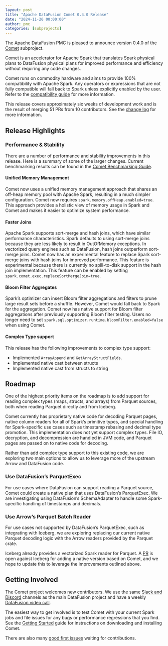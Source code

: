 ```yaml
---
layout: post
title: "Apache DataFusion Comet 0.4.0 Release"
date: "2024-11-20 00:00:00"
author: pmc
categories: [subprojects]
---
```


<!--
{% comment %}
Licensed to the Apache Software Foundation (ASF) under one or more
contributor license agreements.  See the NOTICE file distributed with
this work for additional information regarding copyright ownership.
The ASF licenses this file to you under the Apache License, Version 2.0
(the "License"); you may not use this file except in compliance with
the License.  You may obtain a copy of the License at

http://www.apache.org/licenses/LICENSE-2.0

Unless required by applicable law or agreed to in writing, software
distributed under the License is distributed on an "AS IS" BASIS,
WITHOUT WARRANTIES OR CONDITIONS OF ANY KIND, either express or implied.
See the License for the specific language governing permissions and
limitations under the License.
{% endcomment %}
-->

The Apache DataFusion PMC is pleased to announce version 0.4.0 of the [Comet](https://datafusion.apache.org/comet/) subproject.

Comet is an accelerator for Apache Spark that translates Spark physical plans to DataFusion physical plans for
improved performance and efficiency without requiring any code changes.

Comet runs on commodity hardware and aims to provide 100% compatibility with Apache Spark. Any operators or
expressions that are not fully compatible will fall back to Spark unless explicitly enabled by the user. Refer
to the [compatibility guide] for more information.

[compatibility guide]: https://datafusion.apache.org/comet/user-guide/compatibility.html

This release covers approximately six weeks of development work and is the result of merging 51 PRs from 10
contributors. See the [change log] for more information.

[change log]: https://github.com/apache/datafusion-comet/blob/main/dev/changelog/0.4.0.md

## Release Highlights

### Performance & Stability

There are a number of performance and stability improvements in this release. Here is a summary of some of the
larger changes. Current benchmarking results can be found in the [Comet Benchmarking Guide].

[Comet Benchmarking Guide]: https://datafusion.apache.org/comet/contributor-guide/benchmarking.html

#### Unified Memory Management

Comet now uses a unified memory management approach that shares an off-heap memory pool with Apache Spark, resulting
in a much simpler configuration. Comet now requires `spark.memory.offHeap.enabled=true`. This approach provides a
holistic view of memory usage in Spark and Comet and makes it easier to optimize system performance.

#### Faster Joins

Apache Spark supports sort-merge and hash joins, which have similar performance characteristics. Spark defaults to
using sort-merge joins because they are less likely to result in OutOfMemory exceptions. In vectorized query
engines such as DataFusion, hash joins outperform sort-merge joins. Comet now has an experimental feature to
replace Spark sort-merge joins with hash joins for improved performance. This feature is experimental because
there is currently no spill-to-disk support in the hash join implementation. This feature can be enabled by
setting `spark.comet.exec.replaceSortMergeJoin=true`.

#### Bloom Filter Aggregates

Spark’s optimizer can insert Bloom filter aggregations and filters to prune large result sets before a shuffle. However,
Comet would fall back to Spark for the aggregation. Comet now has native support for Bloom filter aggregations
after previously supporting Bloom filter testing. Users no longer need to set
`spark.sql.optimizer.runtime.bloomFilter.enabled=false` when using Comet.

#### Complex Type support

This release has the following improvements to complex type support:

- Implemented `ArrayAppend` and `GetArrayStructFields`.
- Implemented native cast between structs
- Implemented native cast from structs to string

## Roadmap

One of the highest priority items on the roadmap is to add support for reading complex types (maps, structs, and arrays)
from Parquet sources, both when reading Parquet directly and from Iceberg.

Comet currently has proprietary native code for decoding Parquet pages, native column readers for all of Spark’s
primitive types, and special handling for Spark-specific use cases such as timestamp rebasing and decimal type
promotion. This implementation does not yet support complex types. File IO, decryption, and decompression are handled
in JVM code, and Parquet pages are passed on to native code for decoding.

Rather than add complex type support to this existing code, we are exploring two main options to allow us to
leverage more of the upstream Arrow and DataFusion code.

### Use DataFusion’s ParquetExec

For use cases where DataFusion can support reading a Parquet source, Comet could create a native plan that uses
DataFusion’s ParquetExec. We are investigating using DataFusion’s SchemaAdapter to handle some Spark-specific
handling of timestamps and decimals.

### Use Arrow’s Parquet Batch Reader

For use cases not supported by DataFusion’s ParquetExec, such as integrating with Iceberg, we are exploring
replacing our current native Parquet decoding logic with the Arrow readers provided by the Parquet crate.

Iceberg already provides a vectorized Spark reader for Parquet. A [PR] is open against Iceberg for adding a native
version based on Comet, and we hope to update this to leverage the improvements outlined above.

[PR]: https://github.com/apache/iceberg/pull/9841

## Getting Involved

The Comet project welcomes new contributors. We use the same [Slack and Discord] channels as the main DataFusion
project and have a weekly [DataFusion video call].

[Slack and Discord]: https://datafusion.apache.org/contributor-guide/communication.html#slack-and-discord
[DataFusion video call]: https://docs.google.com/document/d/1NBpkIAuU7O9h8Br5CbFksDhX-L9TyO9wmGLPMe0Plc8/edit?usp=sharing

The easiest way to get involved is to test Comet with your current Spark jobs and file issues for any bugs or
performance regressions that you find. See the [Getting Started] guide for instructions on downloading and installing
Comet.

[Getting Started]: https://datafusion.apache.org/comet/user-guide/installation.html

There are also many [good first issues] waiting for contributions.

[good first issues]: https://github.com/apache/datafusion-comet/contribute
